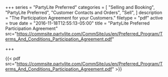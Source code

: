 +++
series = "PartyLite Preferred"
categories = [
  "Selling and Booking",
  "PartyLite Preferred",
  "Customer Contacts and Orders",
  "Sell",
]
description = "The Participation Agreement for your Customers."
filetype = "pdf"
active = true
date = "2016-11-18T12:55:13-05:00"
title = "PartyLite Preferred Participation Agreement"
src="https://commsite.partylite.com/CommSite/us/en/Preferred_Program/Terms_And_Conditions_Participation_Agreement.pdf"

+++

{{< pdf src="https://commsite.partylite.com/CommSite/us/en/Preferred_Program/Terms_And_Conditions_Participation_Agreement.pdf" >}}
